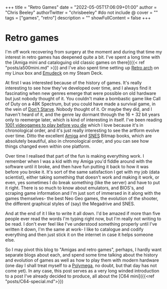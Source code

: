 +++
title = "Retro Games"
date = "2022-05-05T17:06:09+01:00"
author = "Chris Beeley"
authorTwitter = "chrisbeeley" #do not include @
cover = ""
tags = ["games", "retro"]
description = ""
showFullContent = false
+++

# Retro games

I'm off work recovering from surgery at the moment and during that time my interest in retro games has deepened quite a bit. I've spent a long time with the [Amiga mini and cataloguing old classic games on there]({{< ref "posts/a500mini.md" >}}) and I've also spent time setting up [Retro arch](https://www.retroarch.com/) on my Linux box and [Emudeck](https://www.emudeck.com/) on my Steam Deck.

At first I was interested because of the history of games. It's really interesting to see how they've developed over time, and I always find it fascinating when new genres emerge that were possible on old hardware but just nobody thought of it. You couldn't make a bombastic game like Call of Duty on a 48K Spectrum, but you could have made a survival game, in the vein of [Don't Starve](https://en.wikipedia.org/wiki/Don%27t_Starve). Nobody thought of it. Or maybe they did, and I haven't heard of it, and the genre lay dormant through the 16 + 32 bit years only to reemerge later, which is kind of interesting in itself. I've been reading [1001 videogames to play before you die](https://en.wikipedia.org/wiki/1001_Video_Games_You_Must_Play_Before_You_Die) which I love because it's in chronological order, and it's just really interesting to see the artform evolve over time. Ditto the excellent [Amiga](https://www.bitmapbooks.com/products/commodore-amiga-a-visual-commpendium) and [SNES](https://www.bitmapbooks.com/products/commodore-amiga-a-visual-commpendium) Bitmap books, which are absolutely beautiful, also in chronological order, and you can see how things changed even within one platform.

Over time I realised that part of the fun is making everything work. I remember when I was a kid with my Amiga you'd fiddle around with the software until it broke, and then have fun putting it back to how it was before you broke it. It's sort of the same satisfaction I get with my job (data scientist), either taking something that doesn't work and making it work, or even, yes sometimes I do break something (like the server) and have to put it right. There is so much to know about emulators, and BIOS's, and scraping game information and I'm just sort of immersed in it along with the games themselves- the best Neo Geo games, the evolution of the shooter, the different graphical styles of (say) the Megadrive and SNES.

And at the end of it I like to write it all down. I'd be amazed if more than five people ever read the words I'm typing right now, but I'm really not writing to be read. I don't ever feel like I've understood something properly until I've written it down, I'm the same at work- I like to catalogue and codify everything and then just stick it on the internet in case it helps someone else.

So I may pivot this blog to "Amigas and retro games", perhaps, I hardly want separate blogs about each, and spend some time talking about the history and evolution of games as well as how to play them with modern hardware (one day I shall treat myself to a [Polymega](https://polymega.com/), no doubt, but that day has not come yet). In any case, this post serves as a very long winded introduction to a post I've already decided to produce, all about the [C64 mini]({{<ref "posts/C64-special.md">}})